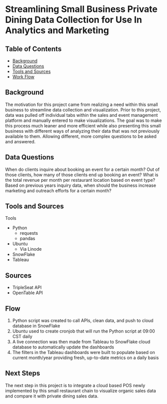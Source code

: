 # Streamlining Small Business Private Dining Data Collection for Use In Analytics and Marketing

## Table of Contents

* [Background](#Background)
* [Data Questions](#Data-Questions)
* [Tools and Sources](#Tools-and-Sources)
* [Work Flow](#Flow)


## Background

The motivation for this project came from realizing a need within this small business to streamline data collection and visualization.  Prior to this project, data was pulled off individual tabs within the sales and event management platform and manually entered to make visualizations.  The goal was to make this process much leaner and more efficient while also presenting this small business with different ways of analyzing their data that was not previously available to them.  Allowing different, more complex questions to be asked and answered.

## Data Questions

When do clients inquire about booking an event for a certain month?  Out of those clients, how many of those clients end up booking an event?  What is the total revenue per month per restaurant location based on event type?  Based on previous years inquiry data, when should the business increase marketing and outreach efforts for a certain month?  

## Tools and Sources

Tools
* Python
  - requests
  - pandas
* Ubuntu
  - Via Linode
* SnowFlake
* Tableau

## Sources

* TripleSeat API
* OpenTable API

## Flow

1. Python script was created to call APIs, clean data, and push to cloud database in SnowFlake
2. Ubuntu used to create cronjob that will run the Python script at 09:00 CST daily
3. A live connection was then made from Tableau to SnowFlake cloud database to automatically update the dashboards
4. The filters in the Tableau dashboards were built to populate based on current month/year providing fresh, up-to-date metrics on a daily basis

## Next Steps

The next step in this project is to integrate a cloud based POS newly implemented by this small restaurant chain to visualize organic sales data and compare it with private dining sales data.


